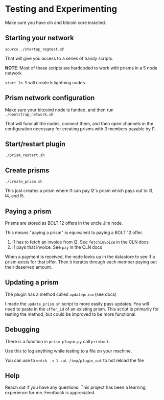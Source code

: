 # Testing and Experimenting

Make sure you have cln and bitcoin core installed.

## Starting your network

`source ./startup_regtest.sh`

That will give you access to a series of handy scripts.

**NOTE**: Most of these scripts are hardcoded to work with prisms in a 5 node network

`start_ln 5` will create 5 lightning nodes.

## Prism network configuration

Make sure your bitcoind node is funded, and then run `./bootstrap_network.sh`

That will fund all the nodes, connect them, and then open channels in the configuration necessary for creating prisms with 3 members payable by l1.

## Start/restart plugin

`./prism_restart.sh`

## Create prisms

`./create_prism.sh`

This just creates a prism where l1 can pay l2's prism which pays out to l3, l4, and l5.

## Paying a prism

Prisms are stored as BOLT 12 offers in the uncle Jim node.

This means "paying a prism" is equivalent to paying a BOLT 12 offer.

1. l1 has to fetch an invoice from l2. See `fetchinvoice` in the CLN docs
2. l1 pays that invoice. See `pay` in the CLN docs

When a payment is received, the node looks up in the datastore to see if a prism exists for that offer. Then it iterates through each member paying out their deserved amount.

## Updating a prism

The plugin has a method called `updateprism` (see docs)

I made the `update_prism.sh` script to more easily pass updates. You will need to paste in the `offer_id` of an existing prism. This script is primarily for testing the method, but could be improved to be more functional.

## Debugging

There is a function in `prism-plugin.py` call `printout`.

Use this to log anything while testing to a file on your machine.

You can use to `watch -n 1 cat /tmp/plugin_out` to hot reload the file

## Help

Reach out if you have any questions. This project has been a learning experience for me. Feedback is appreciated.
